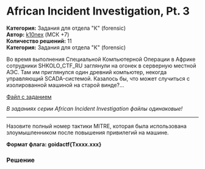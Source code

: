 # African Incident Investigation, Pt. 3
**Категория:** Задания для отдела "К" (forensic)\
**Автор:** [k10nex](https://t.me/k10nex) (МСК +7)\
**Количество решений:** 11\
**Категория:** Задания для отдела "К" (forensic)

Во время выполнения Специальной Компьютерной Операции в Африке сотрудники SHKOLO_CTF_RU заглянули на огонек в серверную местной АЭС. Там им приглянулся один древний компьютер, некогда управляющий SCADA-системой. Казалось бы, что может случиться с изолированной машиной на старой винде?...


[Файл с заданием](https://drive.google.com/drive/folders/18Agoas4E5SDlyTp1E_DgF72_F1rwv-Bu)


*В заданиях серии African Incident Investigation файлы одинаковые!*
__________________________________

Назовите полный номер тактики MITRE, которая была использована злоумышленником после повышения привилегий на машине.

**Формат флага: goidactf{Txxxx.xxx}**



### Решение

